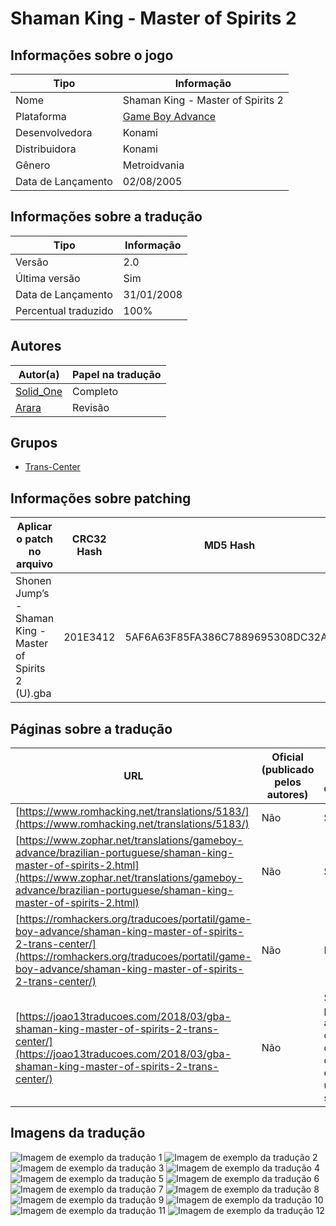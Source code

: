 # Shaman King - Master of Spirits 2

## Informações sobre o jogo

| Tipo | Informação |
| ----------- | ----------- |
| Nome | Shaman King \- Master of Spirits 2 |
| Plataforma | [Game Boy Advance](../) |
| Desenvolvedora | Konami |
| Distribuidora | Konami |
| Gênero | Metroidvania |
| Data de Lançamento | 02/08/2005 |

## Informações sobre a tradução

| Tipo | Informação |
| ----------- | ----------- |
| Versão | 2\.0 |
| Última versão | Sim |
| Data de Lançamento | 31/01/2008 |
| Percentual traduzido | 100% |

## Autores

| Autor(a) | Papel na tradução |
| ----------- | ----------- |
| [Solid\_One](../../../autores/solid_one/) | Completo |
| [Arara](../../../autores/arara/) | Revisão |

## Grupos

* [Trans\-Center](../../../grupos/trans-center/)

## Informações sobre patching

| Aplicar o patch no arquivo | CRC32 Hash | MD5 Hash |
| ----------- | ----------- | ----------- |
| Shonen Jump’s \- Shaman King \- Master of Spirits 2 \(U\)\.gba | 201E3412 | 5AF6A63F85FA386C7889695308DC32A4 |

## Páginas sobre a tradução

| URL | Oficial (publicado pelos autores) | Possuí link de download |
| ----------- | ----------- | ----------- |
| [https://www.romhacking.net/translations/5183/](https://www.romhacking.net/translations/5183/) | Não | Sim |
| [https://www.zophar.net/translations/gameboy-advance/brazilian-portuguese/shaman-king-master-of-spirits-2.html](https://www.zophar.net/translations/gameboy-advance/brazilian-portuguese/shaman-king-master-of-spirits-2.html) | Não | Sim |
| [https://romhackers.org/traducoes/portatil/game-boy-advance/shaman-king-master-of-spirits-2-trans-center/](https://romhackers.org/traducoes/portatil/game-boy-advance/shaman-king-master-of-spirits-2-trans-center/) | Não | Não |
| [https://joao13traducoes.com/2018/03/gba-shaman-king-master-of-spirits-2-trans-center/](https://joao13traducoes.com/2018/03/gba-shaman-king-master-of-spirits-2-trans-center/) | Não | Sim, porém o arquivo ou página de download exige uma senha |

## Imagens da tradução

![Imagem de exemplo da tradução 1](1.png)
![Imagem de exemplo da tradução 2](10.png)
![Imagem de exemplo da tradução 3](11.png)
![Imagem de exemplo da tradução 4](12.png)
![Imagem de exemplo da tradução 5](2.png)
![Imagem de exemplo da tradução 6](3.png)
![Imagem de exemplo da tradução 7](4.png)
![Imagem de exemplo da tradução 8](5.png)
![Imagem de exemplo da tradução 9](6.png)
![Imagem de exemplo da tradução 10](7.png)
![Imagem de exemplo da tradução 11](8.png)
![Imagem de exemplo da tradução 12](9.png)